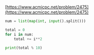 [https://www.acmicpc.net/problem/2475](https://www.acmicpc.net/problem/2475)

```python
num = list(map(int, input().split()))

total = 0
for i in num:
    total += i**2

print(total % 10)
```

